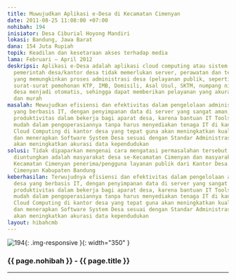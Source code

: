 ```yaml
---
title: Muwujudkan Aplikasi e-Desa di Kecamatan Cimenyan
date: 2011-08-25 11:08:00 +07:00
nohibah: 194
inisiator: Desa Ciburial Hoyong Mandiri
lokasi: Bandung, Jawa Barat
dana: 154 Juta Rupiah
topik: Keadilan dan kesetaraan akses terhadap media
lama: Februari – April 2012
deskripsi: Aplikasi e-Desa adalah aplikasi cloud computing atau sistem sewa sehingga
  pemerintah desa/kantor desa tidak memerlukan server, perawatan dan tenaga ahli IT,
  yang memungkinkan proses administrasi desa (pelayanan publik, seperti pembuatan
  surat-surat pemohonan KTP, IMB, Domisili, Asal Usul, SKTM, numpang nikah dll) di
  desa menjadi otomatis, sehingga dapat memberikan pelayanan yang akurat, cepat, mudah
  dan murah
masalah: Mewujudkan efisiensi dan efektivitas dalam pengelolaan administrasi desa
  yang berbasis IT, dengan penyimpanan data di server yang sangat aman, meningkatkan
  produktivitas dalam bekerja bagi aparat desa, karena bantuan IT Tools yang sangat
  mudah dalam pengoperasiannya tanpa harus menyediakan tenaga IT di kantor desa, menerapkan
  Cloud Computing di kantor desa yang tepat guna akan meningkatkan kualitas layanan,
  dan menerapkan Software System Desa sesuai dengan Standar Administrasi Kependudukan
  akan meningkatkan akurasi data kependudukan
solusi: Tidak dipaparkan mengenai cara mengatasi permasalahan tersebut. Pihak yang
  diuntungkan adalah masyarakat desa se-Kecamatan Cimenyan dan masyarakat di luar
  Kecamatan Cimenyan penerima/pengguna layanan publik dari Kantor Desa se-Kecamatan
  Cimenyan Kabupaten Bandung
keberhasilan: Terwujudnya efisiensi dan efektivitas dalam pengelolaan administrasi
  desa yang berbasis IT, dengan penyimpanan data di server yang sangat aman, meningkatkan
  produktivitas dalam bekerja bagi aparat desa, karena bantuan IT Tools yang sangat
  mudah dalam pengoperasiannya tanpa harus menyediakan tenaga IT di kantor desa, menerapkan
  Cloud Computing di kantor desa yang tepat guna akan meningkatkan kualitas layanan,
  dan menerapkan Software System Desa sesuai dengan Standar Administrasi Kependudukan
  akan meningkatkan akurasi data kependudukan
layout: hibahcmb
---
```


![194](/static/img/hibahcmb/194.png){: .img-responsive }{: width="350" }

### {{ page.nohibah }} - {{ page.title }}

---
